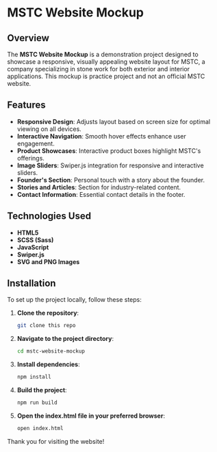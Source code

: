 # MSTC Website Mockup

## Overview

The **MSTC Website Mockup** is a demonstration project designed to showcase a responsive, visually appealing website layout for MSTC, a company specializing in stone work for both exterior and interior applications. This mockup is practice project and not an official MSTC website.

## Features

- **Responsive Design**: Adjusts layout based on screen size for optimal viewing on all devices.
- **Interactive Navigation**: Smooth hover effects enhance user engagement.
- **Product Showcases**: Interactive product boxes highlight MSTC's offerings.
- **Image Sliders**: Swiper.js integration for responsive and interactive sliders.
- **Founder's Section**: Personal touch with a story about the founder.
- **Stories and Articles**: Section for industry-related content.
- **Contact Information**: Essential contact details in the footer.

## Technologies Used

- **HTML5**
- **SCSS (Sass)**
- **JavaScript**
- **Swiper.js**
- **SVG and PNG Images**

## Installation

To set up the project locally, follow these steps:

1. **Clone the repository**:
   ```bash
   git clone this repo
2. **Navigate to the project directory**:
   ```bash
   cd mstc-website-mockup
3. **Install dependencies**:
   ```bash
   npm install
4. **Build the project**:
   ```bash
   npm run build
5. **Open the index.html file in your preferred browser**:
   ```bash
   open index.html

Thank you for visiting the website!


   
